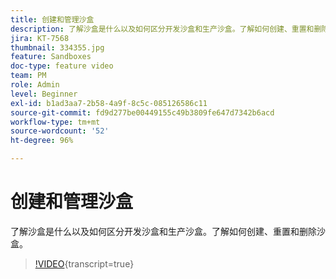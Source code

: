 ```yaml
---
title: 创建和管理沙盒
description: 了解沙盒是什么以及如何区分开发沙盒和生产沙盒。了解如何创建、重置和删除沙盒。
jira: KT-7568
thumbnail: 334355.jpg
feature: Sandboxes
doc-type: feature video
team: PM
role: Admin
level: Beginner
exl-id: b1ad3aa7-2b58-4a9f-8c5c-085126586c11
source-git-commit: fd9d277be00449155c49b3809fe647d7342b6acd
workflow-type: tm+mt
source-wordcount: '52'
ht-degree: 96%

---
```


# 创建和管理沙盒

了解沙盒是什么以及如何区分开发沙盒和生产沙盒。了解如何创建、重置和删除沙盒。

>[!VIDEO](https://video.tv.adobe.com/v/334355?quality=12&learn=on){transcript=true}
